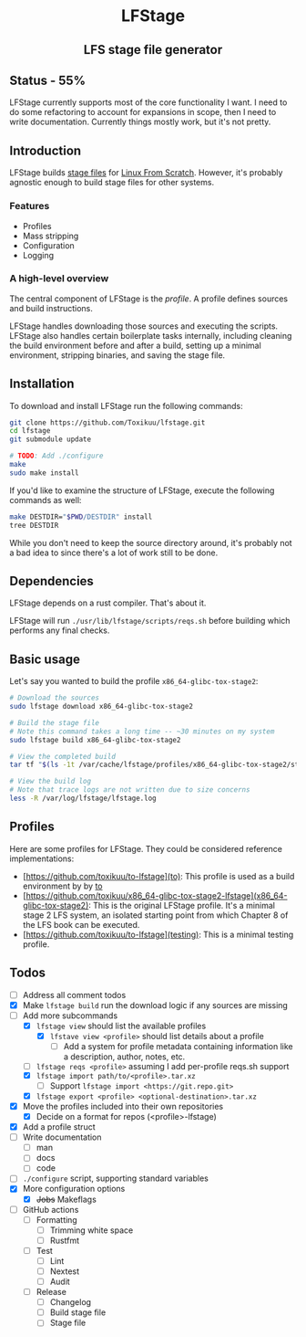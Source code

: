<h1 align="center">
LFStage
</h1>
<h2 align="center">
LFS stage file generator
</h2>

## Status - 55%
LFStage currently supports most of the core functionality I want. I need to do
some refactoring to account for expansions in scope, then I need to write
documentation. Currently things mostly work, but it's not pretty.

## Introduction
LFStage builds [stage files](https://wiki.gentoo.org/wiki/Stage_file) for
[Linux From Scratch](https://www.linuxfromscratch.org/). However, it's probably
agnostic enough to build stage files for other systems.

### Features
- Profiles
- Mass stripping
- Configuration
- Logging

### A high-level overview
The central component of LFStage is the *profile*. A profile defines sources and
build instructions.

LFStage handles downloading those sources and executing the scripts. LFStage
also handles certain boilerplate tasks internally, including cleaning the build
environment before and after a build, setting up a minimal environment,
stripping binaries, and saving the stage file.

## Installation
To download and install LFStage run the following commands:
```bash
git clone https://github.com/Toxikuu/lfstage.git
cd lfstage
git submodule update

# TODO: Add ./configure
make
sudo make install
```

If you'd like to examine the structure of LFStage, execute the following
commands as well:
```bash
make DESTDIR="$PWD/DESTDIR" install
tree DESTDIR
```

While you don't need to keep the source directory around, it's probably not a
bad idea to since there's a lot of work still to be done.

## Dependencies
LFStage depends on a rust compiler. That's about it.

<!--
 TODO: Cache results of reqs.sh, maybe in /tmp/lfstage/reqs.cache, so it's
not run more than once per boot.

Also consider adding support for per-profile `reqs.sh`'s. If I do this, have a
reqs.env defining the basic functions to reduce boilerplate for profile authors.

Yeah I probably should add per-profile `reqs.sh` support. It's nice to be able
to check you meet requirements before running `build`, and it would allow
profile authors a standard way to define profile requirements.
-->
LFStage will run `./usr/lib/lfstage/scripts/reqs.sh` before building which
performs any final checks.

## Basic usage
Let's say you wanted to build the profile `x86_64-glibc-tox-stage2`:

```bash
# Download the sources
sudo lfstage download x86_64-glibc-tox-stage2

# Build the stage file
# Note this command takes a long time -- ~30 minutes on my system
sudo lfstage build x86_64-glibc-tox-stage2

# View the completed build
tar tf "$(ls -1t /var/cache/lfstage/profiles/x86_64-glibc-tox-stage2/stages/* | head -1)"

# View the build log
# Note that trace logs are not written due to size concerns
less -R /var/log/lfstage/lfstage.log
```

<!--
 TODO: Add `./patches/`. Explain that the patches should be applied with `git
apply patches/<patch>`.

Ideas:
- Compression algorithm patches
-->

## Profiles
Here are some profiles for LFStage. They could be considered reference
implementations:
- [https://github.com/toxikuu/to-lfstage](to): This profile is used as a build
environment by by [to](https://github.com/toxikuu/to)
- [https://github.com/toxikuu/x86_64-glibc-tox-stage2-lfstage](x86_64-glibc-tox-stage2):
This is the original LFStage profile. It's a minimal stage 2 LFS system, an
isolated starting point from which Chapter 8 of the LFS book can be executed.
- [https://github.com/toxikuu/to-lfstage](testing): This is a minimal testing
profile.

## Todos
- [ ] Address all comment todos
- [x] Make `lfstage build` run the download logic if any sources are missing
- [ ] Add more subcommands
    - [x] `lfstage view` should list the available profiles
        - [x] `lfstave view <profile>` should list details about a profile
            - [ ] Add a system for profile metadata containing information like
              a description, author, notes, etc.
    - [ ] `lfstage reqs <profile>` assuming I add per-profile reqs.sh support
    - [x] `lfstage import path/to/<profile>.tar.xz`
        - [ ] Support `lfstage import <https://git.repo.git>`
    - [x] `lfstage export <profile> <optional-destination>.tar.xz`
- [x] Move the profiles included into their own repositories
    - [x] Decide on a format for repos (\<profile\>-lfstage)
- [x] Add a profile struct
- [ ] Write documentation
    - [ ] man
    - [ ] docs
    - [ ] code
- [ ] `./configure` script, supporting standard variables
- [x] More configuration options
    - [x] ~~Jobs~~ Makeflags
- [ ] GitHub actions
    - [ ] Formatting
        - [ ] Trimming white space
        - [ ] Rustfmt
    - [ ] Test
        - [ ] Lint
        - [ ] Nextest
        - [ ] Audit
    - [ ] Release
        - [ ] Changelog
        - [ ] Build stage file
        - [ ] Stage file
